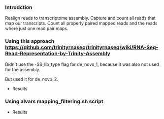 ### Introdction

Realign reads to transcriptome assembly.
Capture and count all reads that map our transcripts.
Count all properly paired mapped reads and the reads where just one read pair maps.

### Using this approach https://github.com/trinityrnaseq/trinityrnaseq/wiki/RNA-Seq-Read-Representation-by-Trinity-Assembly

Didn't use the -SS_lib_type flag for de_novo_1, because it was also not used for the assembly.

But used it for de_novo_2.

* Results




### Using alvars mapping_filtering.sh script



* Results


